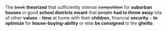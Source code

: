 The ~~book~~ __theorized__ that sufficiently intense ~~competition~~ for **suburban houses** in good **school districts** __meant__ that ~~people~~ __had to throw away__ lots of other **values** – **time** at home with their **children**, financial **security** – __to optimize__ for **house-buying-ability** or else __be consigned__ to the **ghetto**. 
